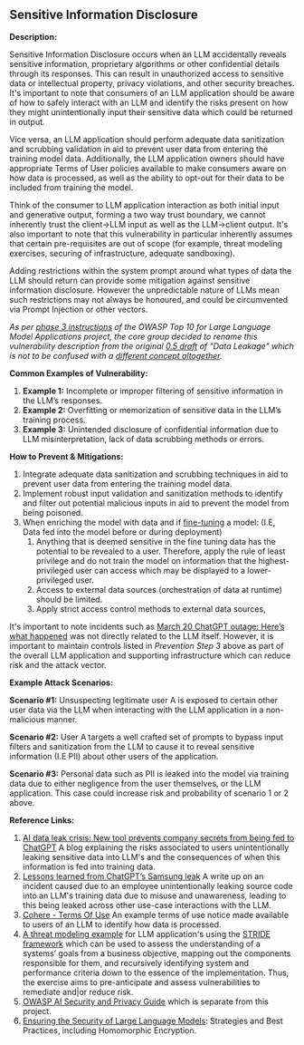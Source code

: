## Sensitive Information Disclosure

**Description:**

Sensitive Information Disclosure occurs when an LLM accidentally reveals sensitive information, proprietary algorithms or other confidential details through its responses. This can result in unauthorized access to sensitive data or intellectual property, privacy violations, and other security breaches. It's important to note that consumers of an LLM application should be aware of how to safely interact with an LLM and identify the risks present on how they might unintentionally input their sensitive data which could be returned in output.

Vice versa, an LLM application should perform adequate data sanitization and scrubbing validation in aid to prevent user data from entering the training model data. Additionally, the LLM application owners should have appropriate Terms of User policies available to make consumers aware on how data is processed, as well as the ability to opt-out for their data to be included from training the model.

Think of the consumer to LLM application interaction as both initial input and generative output, forming a two way trust boundary, we cannot inherently trust the client->LLM input as well as the LLM->client output. It's also important to note that this vulnerability in particular inherently assumes that certain pre-requisites are out of scope (for example, threat modeling exercises, securing of infrastructure, adequate sandboxing).

Adding restrictions within the system prompt around what types of data the LLM should return can provide some mitigation against sensitive information disclosure. However the unpredictable nature of LLMs mean such restrictions may not always be honoured, and could be circumvented via Prompt Injection or other vectors.

*As per [phase 3 instructions](https://github.com/OWASP/www-project-top-10-for-large-language-model-applications/wiki/Phase-3-Instructions) of the OWASP Top 10 for Large Language Model Applications project, the core group decided to rename this vulnerability description from the original [0.5 draft](https://github.com/OWASP/www-project-top-10-for-large-language-model-applications/blob/main/Archive/0_5_vulns/AdsDawson_DataLeakage.md) of "Data Leakage" which is not to be confused with a [different concept altogether](https://machinelearningmastery.com/data-leakage-machine-learning/).*

**Common Examples of Vulnerability:**

1. **Example 1:** Incomplete or improper filtering of sensitive information in the LLM’s responses.
2. **Example 2:** Overfitting or memorization of sensitive data in the LLM’s training process.
3. **Example 3:** Unintended disclosure of confidential information due to LLM misinterpretation, lack of data scrubbing methods or errors.

**How to Prevent & Mitigations:**

1. Integrate adequate data sanitization and scrubbing techniques in aid to prevent user data from entering the training model data.
2. Implement robust input validation and sanitization methods to identify and filter out potential malicious inputs in aid to prevent the model from being poisoned.
3. When enriching the model with data and if [fine-tuning](https://github.com/OWASP/www-project-top-10-for-large-language-model-applications/wiki/Definitions) a model: (I.E, Data fed into the model before or during deployment)
   1. Anything that is deemed sensitive in the fine tuning data has the potential to be revealed to a user. Therefore, apply the rule of least privilege and do not train the model on information that the highest-privileged user can access which may be displayed to a lower-privileged user.
   2. Access to external data sources (orchestration of data at runtime) should be limited.
   3. Apply strict access control methods to external data sources,

It's important to note incidents such as [March 20 ChatGPT outage: Here’s what happened](https://openai.com/blog/march-20-chatgpt-outage) was not directly related to the LLM itself. However, it is important to maintain controls listed in _Prevention Step 3_ above as part of the overall LLM application and supporting infrastructure which can reduce risk and the attack vector.

**Example Attack Scenarios:**

**Scenario #1:** Unsuspecting legitimate user A is exposed to certain other user data via the LLM when interacting with the LLM application in a non-malicious manner.

**Scenario #2:** User A targets a well crafted set of prompts to bypass input filters and sanitization from the LLM to cause it to reveal sensitive information (I.E PII) about other users of the application.

**Scenario #3:** Personal data such as PII is leaked into the model via training data due to either negligence from the user themselves, or the LLM application. This case could increase risk and probability of scenario 1 or 2 above.

**Reference Links:**

1. [AI data leak crisis: New tool prevents company secrets from being fed to ChatGPT](https://www.foxbusiness.com/politics/ai-data-leak-crisis-prevent-company-secrets-chatgpt) A blog explaining the risks associated to users unintentionally leaking sensitive data into LLM's and the consequences of when this information is fed into training data.
2. [Lessons learned from ChatGPT’s Samsung leak](https://cybernews.com/security/chatgpt-samsung-leak-explained-lessons/) A write up on an incident caused due to an employee unintentionally leaking source code into an LLM's training data due to misuse and unawareness, leading to this being leaked across other use-case interactions with the LLM.
3. [Cohere - Terms Of Use](https://cohere.com/terms-of-use) An example terms of use notice made available to users of an LLM to identify how data is processed.
4. [A threat modeling example](https://aivillage.org/large%20language%20models/threat-modeling-llm/) for LLM application's using the [STRIDE framework](https://www.softwaresecured.com/stride-threat-modeling/) which can be used to assess the understanding of a systems’ goals from a business objective, mapping out the components responsible for them, and recursively identifying system and performance criteria down to the essence of the implementation. Thus, the exercise aims to pre-anticipate and assess vulnerabilities to remediate and|or reduce risk.
5. [OWASP AI Security and Privacy Guide](https://owasp.org/www-project-ai-security-and-privacy-guide/) which is separate from this project.
6. [Ensuring the Security of Large Language Models](https://www.experts-exchange.com/articles/38220/Ensuring-the-Security-of-Large-Language-Models-Strategies-and-Best-Practices.html): Strategies and Best Practices, including Homomorphic Encryption.